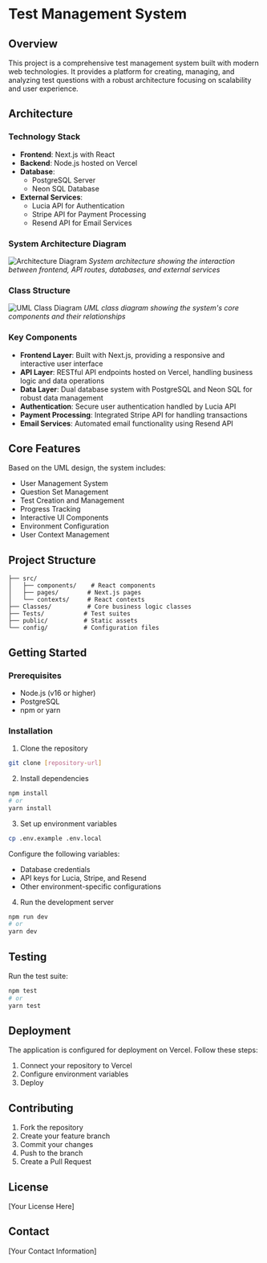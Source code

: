 # Test Management System

## Overview
This project is a comprehensive test management system built with modern web technologies. It provides a platform for creating, managing, and analyzing test questions with a robust architecture focusing on scalability and user experience.

## Architecture

### Technology Stack
- **Frontend**: Next.js with React
- **Backend**: Node.js hosted on Vercel
- **Database**: 
  - PostgreSQL Server
  - Neon SQL Database
- **External Services**:
  - Lucia API for Authentication
  - Stripe API for Payment Processing
  - Resend API for Email Services

### System Architecture Diagram
![Architecture Diagram](./ArchitectureDiagram.png)
*System architecture showing the interaction between frontend, API routes, databases, and external services*

### Class Structure
![UML Class Diagram](./ClassUML.png)
*UML class diagram showing the system's core components and their relationships*

### Key Components
- **Frontend Layer**: Built with Next.js, providing a responsive and interactive user interface
- **API Layer**: RESTful API endpoints hosted on Vercel, handling business logic and data operations
- **Data Layer**: Dual database system with PostgreSQL and Neon SQL for robust data management
- **Authentication**: Secure user authentication handled by Lucia API
- **Payment Processing**: Integrated Stripe API for handling transactions
- **Email Services**: Automated email functionality using Resend API

## Core Features
Based on the UML design, the system includes:
- User Management System
- Question Set Management
- Test Creation and Management
- Progress Tracking
- Interactive UI Components
- Environment Configuration
- User Context Management

## Project Structure
```
├── src/
│   ├── components/    # React components
│   ├── pages/        # Next.js pages
│   └── contexts/     # React contexts
├── Classes/          # Core business logic classes
├── Tests/           # Test suites
├── public/          # Static assets
└── config/          # Configuration files
```

## Getting Started

### Prerequisites
- Node.js (v16 or higher)
- PostgreSQL
- npm or yarn

### Installation
1. Clone the repository
```bash
git clone [repository-url]
```

2. Install dependencies
```bash
npm install
# or
yarn install
```

3. Set up environment variables
```bash
cp .env.example .env.local
```
Configure the following variables:
- Database credentials
- API keys for Lucia, Stripe, and Resend
- Other environment-specific configurations

4. Run the development server
```bash
npm run dev
# or
yarn dev
```

## Testing
Run the test suite:
```bash
npm test
# or
yarn test
```

## Deployment
The application is configured for deployment on Vercel. Follow these steps:
1. Connect your repository to Vercel
2. Configure environment variables
3. Deploy

## Contributing
1. Fork the repository
2. Create your feature branch
3. Commit your changes
4. Push to the branch
5. Create a Pull Request

## License
[Your License Here]

## Contact
[Your Contact Information]
